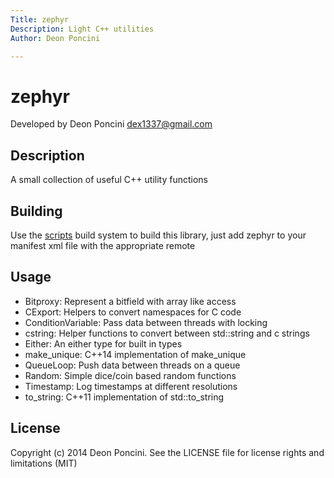 ```yaml
---
Title: zephyr
Description: Light C++ utilities
Author: Deon Poncini

---
```

zephyr
===============

Developed by Deon Poncini <dex1337@gmail.com>

Description
-----------
A small collection of useful C++ utility functions

Building
--------
Use the [scripts](http://github.com/DeonPoncini/scripts) build system to build
this library, just add zephyr to your manifest xml file with the appropriate
remote

Usage
-----
* Bitproxy: Represent a bitfield with array like access
* CExport: Helpers to convert namespaces for C code
* ConditionVariable: Pass data between threads with locking
* cstring: Helper functions to convert between std::string and c strings
* Either: An either type for built in types
* make\_unique: C++14 implementation of make\_unique
* QueueLoop: Push data between threads on a queue
* Random: Simple dice/coin based random functions
* Timestamp: Log timestamps at different resolutions
* to\_string: C++11 implementation of std::to\_string

License
-------
Copyright (c) 2014 Deon Poncini.
See the LICENSE file for license rights and limitations (MIT)
